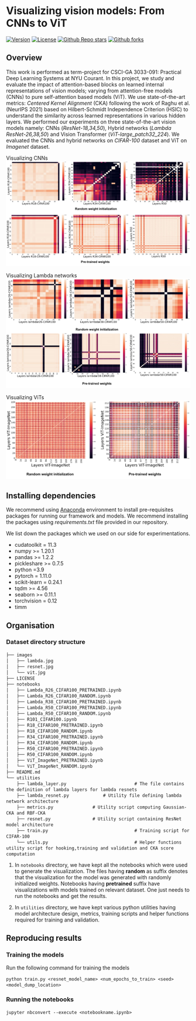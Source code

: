 # Visualizing vision models: From CNNs to ViT

[![Version](https://img.shields.io/badge/Version-1.0.0-brightgreen)](https://github.com/animeshbchowdhury/visualizing-vision-models) 
[![License](https://img.shields.io/badge/License-BSD%203--Clause-blue.svg)](https://opensource.org/licenses/BSD-3-Clause)
[![Github Repo stars](https://img.shields.io/github/stars/animeshbchowdhury/visualizing-vision-models?style=social)]()
[![Github forks](https://img.shields.io/github/forks/animeshbchowdhury/visualizing-vision-models?style=social)]()


## Overview

This work is performed as term-project for CSCI-GA 3033-091: Practical Deep Learning Systems at NYU Courant. In this project, we study and evaluate the impact of attention-based blocks on learned internal representations of vision models; varying from attention-free models (CNNs) to pure self-attention based models (ViT). We use state-of-the-art metrics: *Centered Kernel Alignment* (CKA) following the work of Raghu et al. (NeurIPS 2021) based on Hilbert-Schmidt Independence Criterion (HSIC) to understand the similarity across learned representations in various hidden layers. We performed our experiments on three state-of-the-art vision models namely: CNNs (*ResNet-18,34,50*), Hybrid networks (*Lambda ResNet-26,38,50*) and Vision Transformer (*ViT-large_patch32_224*). We evaluated the CNNs and hybrid networks on *CIFAR-100* dataset and ViT on *Imagenet* dataset.

Visualizing CNNs
![](https://github.com/animeshbchowdhury/visualizing-vision-models/blob/main/images/resnet.jpg)

Visualizing Lambda networks
![](https://github.com/animeshbchowdhury/visualizing-vision-models/blob/main/images/lambda.jpg)

Visualizing ViTs
![](https://github.com/animeshbchowdhury/visualizing-vision-models/blob/main/images/vit.jpg)
## Installing dependencies

We recommend using [Anaconda](https://www.anaconda.com/) environment to install pre-requisites packages for running our framework and models. We recommend installing the packages using *requirements.txt* file provided in our repository.

We list down the packages which we used on our side for experimentations.

- cudatoolkit = 11.3
- numpy >= 1.20.1
- pandas >= 1.2.2
- pickleshare >= 0.7.5
- python =3.9
- pytorch = 1.11.0
- scikit-learn = 0.24.1
- tqdm >= 4.56
- seaborn >= 0.11.1
- torchvision = 0.12
- timm

## Organisation

### Dataset directory structure

	├── images
	│   ├── lambda.jpg
	│   ├── resnet.jpg
	│   └── vit.jpg
	├── LICENSE
	├── notebooks
	│   ├── Lambda_R26_CIFAR100_PRETRAINED.ipynb
	│   ├── Lambda_R26_CIFAR100_RANDOM.ipynb
	│   ├── Lambda_R38_CIFAR100_PRETRAINED.ipynb
	│   ├── Lambda_R50_CIFAR100_PRETRAINED.ipynb
	│   ├── Lambda_R50_CIFAR100_RANDOM.ipynb
	│   ├── R101_CIFAR100.ipynb
	│   ├── R18_CIFAR100_PRETRAINED.ipynb
	│   ├── R18_CIFAR100_RANDOM.ipynb
	│   ├── R34_CIFAR100_PRETRAINED.ipynb
	│   ├── R34_CIFAR100_RANDOM.ipynb
	│   ├── R50_CIFAR100_PRETRAINED.ipynb
	│   ├── R50_CIFAR100_RANDOM.ipynb
	│   ├── ViT_ImageNet_PRETRAINED.ipynb
	│   └── ViT_ImageNet_RANDOM.ipynb
	├── README.md
	└── utilities
	    ├── lambda_layer.py                          # The file contains the definition of lambda layers for lambda resnets
	    ├── lambda_resnet.py			 # Utility file defining lambda network architecture
	    ├── metrics.py				 # Utility script computing Gaussian-CKA and RBF-CKA
	    ├── resnet.py				 # Utility script containing ResNet model architecture
	    ├── train.py                                 # Training script for CIFAR-100
	    └── utils.py                                 # Helper functions utility script for hooking,training and validation and CKA score computation

1. In ```notebooks``` directory, we have kept all the notebooks which were used to generate the visualization. The files having **random** as suffix denotes that the visualization for the model was generated with randomly initialized weights. Notebooks having **pretrained** suffix have visualizations with models trained on relevant dataset. One just needs to run the notebooks and get the results.

2. In ```utilities``` directory, we have kept various python utilities having model architecture design, metrics, training scripts and helper functions required for training and validation.

## Reproducing results

### Training the models

Run the following command for training the models
```
python train.py <resnet_model_name> <num_epochs_to_train> <seed> <model_dump_location>

```

### Running the notebooks

```
jupyter nbconvert --execute <notebookname.ipynb>
```


